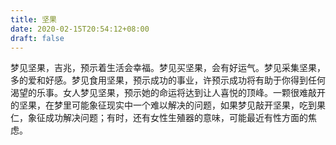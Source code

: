 ```yaml
---
title: 坚果
date: 2020-02-15T20:54:12+08:00
draft: false
---
```


梦见坚果，吉兆，预示着生活会幸福。梦见买坚果，会有好运气。梦见采集坚果，多的爱和好感。梦见食用坚果，预示成功的事业，许预示成功将有助于你得到任何渴望的乐事。女人梦见坚果，预示她的命运将达到让人喜悦的顶峰。一颗很难敲开的坚果，在梦里可能象征现实中一个难以解决的问题，如果梦见敲开坚果，吃到果仁，象征成功解决问题；有时，还有女性生殖器的意味，可能最近有性方面的焦虑。